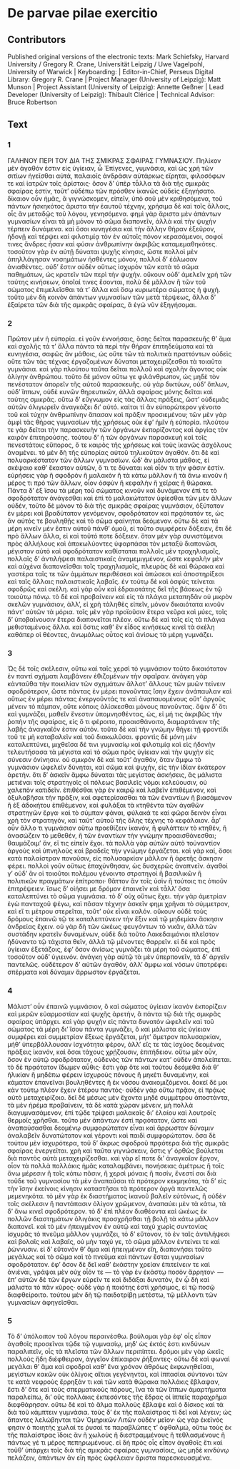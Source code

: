 # De parvae pilae exercitio  

## Contributors  
Published original versions of the electronic texts: Mark Schiefsky, Harvard University / Gregory R. Crane, Universität Leipzig / Uwe Vagelpohl, University of Warwick | Keyboarding:  | Editor-in-Chief, Perseus Digital Library: Gregory R. Crane | Project Manager (University of Leipzig): Matt Munson | Project Assistant (University of Leipzig): Annette Geßner | Lead Developer (University of Leipzig): Thibault Clérice | Technical Advisor: Bruce Robertson  

## Text  
### 1  
ΓΑΛΗΝΟΥ ΠΕΡΙ ΤΟΥ ΔΙΑ ΤΗΣ ΣΜΙΚΡΑΣ ΣΦΑΙΡΑΣ ΓΥΜΝΑΣΙΟΥ. Πηλίκον μὲν ἀγαθόν ἐστιν εἰς ὑγίειαν, ὦ Ἐπίγενες, γυμνάσια, καὶ ὡς χρὴ τῶν σιτίων ἡγεῖσθαι αὐτά, παλαιοῖς ἀνδράσιν αὐτάρκως εἴρηται, φιλοσόφων τε καὶ ἰατρῶν τοῖς ἀρίστοις· ὅσον δ’ ὑπὲρ τἆλλα τὰ διὰ τῆς σμικρᾶς σφαίρας ἐστίν, τοῦτ’ οὐδέπω τῶν πρόσθεν ἱκανῶς οὐδεὶς ἐξηγήσατο. δίκαιον οὖν ἡμᾶς, ἃ γιγνώσκομεν, εἰπεῖν, ὑπὸ σοῦ μὲν κριθησόμενα, τοῦ πάντων ἠσκηκότος ἄριστα τὴν ἑαυτοῦ τέχνην, χρήσιμα δὲ καὶ τοῖς ἄλλοις, οἷς ἂν μεταδῷς τοῦ λόγου, γενησόμενα. φημὶ γὰρ ἄριστα μὲν ἁπάντων γυμνασίων εἶναι τὰ μὴ μόνον τὸ σῶμα διαπονεῖν, ἀλλὰ καὶ τὴν ψυχὴν τέρπειν δυνάμενα. καὶ ὅσοι κυνηγέσια καὶ τὴν ἄλλην θήραν ἐξεῦρον, ἡδονῇ καὶ τέρψει καὶ φιλοτιμίᾳ τὸν ἐν αὐτοῖς πόνον κερασάμενοι, σοφοί τινες ἄνδρες ἦσαν καὶ φύσιν ἀνθρωπίνην ἀκριβῶς καταμεμαθηκότες. τοσοῦτον γὰρ ἐν αὐτῇ δύναται ψυχῆς κίνησις, ὥστε πολλοὶ μὲν ἀπηλλάγησαν νοσημάτων ἡσθέντες μόνον, πολλοὶ δ’ ἑάλωσαν ἀνιαθέντες. οὐδ’ ἔστιν οὐδὲν οὕτως ἰσχυρὸν τῶν κατὰ τὸ σῶμα παθημάτων, ὡς κρατεῖν τῶν περὶ τὴν ψυχήν. οὔκουν οὐδ’ ἀμελεῖν χρὴ τῶν ταύτης κινήσεων, ὁποῖαί τινες ἔσονται, πολὺ δὲ μᾶλλον ἢ τῶν τοῦ σώματος ἐπιμελεῖσθαι τά τ’ ἄλλα καὶ ὅσῳ κυριωτέρα σώματος ἡ ψυχή. τοῦτο μὲν δὴ κοινὸν ἁπάντων γυμνασίων τῶν μετὰ τέρψεως, ἄλλα δ’ ἐξαίρετα τῶν διὰ τῆς σμικρᾶς σφαίρας, ἃ ἐγὼ νῦν ἐξηγήσομαι.  
### 2  
Πρῶτον μὲν ἡ εὐπορία. εἰ γοῦν ἐννοήσαις, ὅσης δεῖται παρασκευῆς θ’ ἅμα καὶ σχολῆς τά τ’ ἄλλα πάντα τὰ περὶ τὴν θήραν ἐπιτηδεύματα καὶ τὰ κυνηγέσια, σαφῶς ἂν μάθοις, ὡς οὔτε τῶν τὰ πολιτικὰ πραττόντων οὐδεὶς οὔτε τῶν τὰς τέχνας ἐργαζομένων δύναται μεταχειρίζεσθαι τὰ τοιαῦτα γυμνάσια. καὶ γὰρ πλούτου ταῦτα δεῖται πολλοῦ καὶ σχολὴν ἄγοντος οὐκ ὀλίγην ἀνθρώπου. τοῦτο δὲ μόνον οὕτω γε φιλάνθρωπον, ὡς μηδὲ τὸν πενέστατον ἀπορεῖν τῆς αὐτοῦ παρασκευῆς. οὐ γὰρ δικτύων, οὐδ’ ὅπλων, οὐδ’ ἵππων, οὐδὲ κυνῶν θηρευτικῶν, ἀλλὰ σφαίρας μόνης δεῖται καὶ ταύτης σμικρᾶς. οὕτω δ’ εὔγνωμον εἰς τὰς ἄλλας πράξεις, ὥστ’ οὐδεμιᾶς αὐτῶν ὀλιγωρεῖν ἀναγκάζει δι’ αὑτό. καίτοι τί ἂν εὐπορώτερον γένοιτο τοῦ καὶ τύχην ἀνθρωπίνην ἅπασαν καὶ πρᾶξιν προσιεμένου; τῶν μὲν γὰρ ἀμφὶ τὰς θήρας γυμνασίων τῆς χρήσεως οὐκ ἐφ’ ἡμῖν ἡ εὐπορία. πλούτου τε γὰρ δεῖται τὴν παρασκευὴν τῶν ὀργάνων ἐκπορίζοντος καὶ ἀργίας τὸν καιρὸν ἐπιτηρούσης. τούτου δ’ ἡ τῶν ὀργάνων παρασκευὴ καὶ τοῖς πενεστάτοις εὔπορος, ὅ τε καιρὸς τῆς χρήσεως καὶ τοὺς ἱκανῶς ἀσχόλους ἀναμένει. τὸ μὲν δὴ τῆς εὐπορίας αὐτοῦ τηλικοῦτον ἀγαθόν. ὅτι δὲ καὶ πολυαρκέστατον τῶν ἄλλων γυμνασίων. ὧδ’ ἂν μάλιστα μάθοις, εἰ σκέψαιο καθ’ ἕκαστον αὐτῶν, ὅ τι τε δύναται καὶ οἷόν τι τὴν φάσιν ἐστίν. εὑρήσεις γὰρ ἢ σφοδρὸν ἢ μαλακὸν ἢ τὰ κάτω μᾶλλον ἢ τὰ ἄνω κινοῦν ἢ μέρος τι πρὸ τῶν ἄλλων, οἷον ὀσφὺν ἢ κεφαλὴν ἢ χεῖρας ἢ θώρακα. Πάντα δ’ ἐξ ἴσου τὰ μέρη τοῦ σώματος κινοῦν καὶ δυνάμενον ἐπί τε τὸ σφοδρότατον ἀνάγεσθαι καὶ ἐπὶ τὸ μαλακώτατον ὑφίεσθαι τῶν μὲν ἄλλων οὐδέν, τοῦτο δὲ μόνον τὸ διὰ τῆς σμικρᾶς σφαίρας γυμνάσιον, ὀξύτατον ἐν μέρει καὶ βραδύτατον γενόμενον, σφοδρότατον καὶ πρᾳότατόν τε, ὡς ἂν αὐτός τε βουληθῇς καὶ τὸ σῶμα φαίνηται δεόμενον. οὕτω δὲ καὶ τὰ μέρη κινεῖν μὲν ἔστιν αὐτοῦ πάνθ’ ὁμοῦ, εἰ τοῦτο συμφέρειν δόξειεν, ἔτι δὲ πρὸ ἄλλων ἄλλα, εἰ καὶ τοῦτό ποτε δόξειεν. ὅταν μὲν γὰρ συνιστάμενοι πρὸς ἀλλήλους καὶ ἀποκωλύοντες ὑφαρπάσαι τὸν μεταξὺ διαπονῶσι, μέγιστον αὐτὸ καὶ σφοδρότατον καθίσταται πολλοῖς μὲν τραχηλισμοῖς, πολλαῖς δ’ ἀντιλήψεσι παλαιστικαῖς ἀναμεμιγμένον, ὥστε κεφαλὴν μὲν καὶ αὐχένα διαπονεῖσθαι τοῖς τραχηλισμοῖς, πλευρὰς δὲ καὶ θώρακα καὶ γαστέρα ταῖς τε τῶν ἁμμάτων περιθέσεσι καὶ ἀπώσεσι καὶ ἀποστηρίξεσι καὶ ταῖς ἄλλαις παλαιστικαῖς λαβαῖς. ἐν τούτῳ δὲ καὶ ὀσφὺς τείνεται σφοδρῶς καὶ σκέλη. καὶ γὰρ οὖν καὶ ἑδραιοτάτης δεῖ τῆς βάσεως ἐν τῷ τοιούτῳ πόνῳ. τὸ δὲ καὶ προβαίνειν καὶ εἰς τὰ πλάγια μεταπηδᾶν οὐ μικρὸν σκελῶν γυμνάσιον, ἀλλ’, εἰ χρὴ τἀληθὲς εἰπεῖν, μόνον δικαιότατα κινοῦν πάντ’ αὐτῶν τὰ μόρια. τοῖς μὲν γὰρ προϊοῦσιν ἕτερα νεῦρα καὶ μύες, τοῖς δ’ ὑποβαίνουσιν ἕτερα διαπονεῖται πλέον. οὕτω δὲ καὶ τοῖς εἰς τὰ πλάγια μεθισταμένοις ἄλλα. καὶ ὅστις καθ’ ἓν εἶδος κινήσεως κινεῖ τὰ σκέλη καθάπερ οἱ θέοντες, ἀνωμάλως οὗτος καὶ ἀνίσως τὰ μέρη γυμνάζει.  
### 3  
Ὡς δὲ τοῖς σκέλεσιν, οὕτω καὶ ταῖς χερσὶ τὸ γυμνάσιον τοῦτο δικαιότατον ἐν παντὶ σχήματι λαμβάνειν ἐθιζομένων τὴν σφαῖραν. ἀνάγκη γὰρ κἀνταῦθα τὴν ποικιλίαν τῶν σχημάτων ἄλλοτ’ ἄλλους τῶν μυῶν τείνειν σφοδρότερον, ὥστε πάντας ἐν μέρει πονοῦντας ἴσην ἔχειν ἀνάπαυλαν καὶ οὕτως ἐν μέρει πάντας ἐνεργοῦντάς τε καὶ ἀναπαυομένους οὔτ’ ἀργοὺς μένειν τὸ πάμπαν, οὔτε κόποις ἁλίσκεσθαι μόνους πονοῦντας. ὄψιν δ’ ὅτι καὶ γυμνάζει, μαθεῖν ἔνεστιν ὑπομνησθέντας, ὡς, εἰ μή τις ἀκριβῶς τὴν ῥοπὴν τῆς σφαίρας, εἰς ὅ τι φέροιτο, προαισθάνοιτο, διαμαρτάνειν τῆς λαβῆς ἀναγκαῖόν ἐστιν αὐτόν. τοῦτο δὲ καὶ τὴν γνώμην θήγει τῇ φροντίδι τοῦ τε μὴ καταβαλεῖν καὶ τοῦ διακωλῦσαι. φροντὶς δὲ μόνη μὲν καταλεπτύνει, μιχθεῖσα δέ τινι γυμνασίῳ καὶ φιλοτιμίᾳ καὶ εἰς ἡδονὴν τελευτήσασα τὰ μέγιστα καὶ τὸ σῶμα πρὸς ὑγίειαν καὶ τὴν ψυχὴν εἰς σύνεσιν ὀνίνησιν. οὐ σμικρὸν δὲ καὶ τοῦτ’ ἀγαθόν, ὅταν ἄμφω τὸ γυμνάσιον ὠφελεῖν δύνηται, καὶ σῶμα καὶ ψυχήν, εἰς τὴν ἰδίαν ἑκάτερον ἀρετήν. ὅτι δ’ ἀσκεῖν ἄμφω δύναται τὰς μεγίστας ἀσκήσεις, ἃς μάλιστα μετιέναι τοῖς στρατηγοῖς οἱ πόλεως βασιλεῖς νόμοι κελεύουσιν, οὐ χαλεπὸν κατιδεῖν. ἐπιθέσθαι γὰρ ἐν καιρῷ καὶ λαβεῖν ἐπιθέμενον, καὶ ὀξυλαβῆσαι τὴν πρᾶξιν, καὶ σφετερίσασθαι τὰ τῶν ἐναντίων ἢ βιασάμενον ἢ ἐξ ἀδοκήτου ἐπιθέμενον, καὶ φυλάξαι τὰ κτηθέντα τῶν ἀγαθῶν στρατηγῶν ἔργα· καὶ τὸ σύμπαν φάναι, φύλακά τε καὶ φῶρα δεινὸν εἶναι χρὴ τὸν στρατηγόν, καὶ ταῦτ’ αὐτοῦ τῆς ὅλης τέχνης τὸ κεφάλαιον. ἆρ’ οὖν ἄλλο τι γυμνάσιον οὕτω προεθίζειν ἱκανόν, ἢ φυλάττειν τὸ κτηθέν, ἢ ἀνασώζειν τὸ μεθεθέν, ἢ τῶν ἐναντίων τὴν γνώμην προαισθάνεσθαι; θαυμάζοιμ’ ἄν, εἴ τις εἰπεῖν ἔχοι. τὰ πολλὰ γὰρ αὐτῶν αὐτὸ τοὐναντίον ἀργοὺς καὶ ὑπνηλοὺς καὶ βραδεῖς τὴν γνώμην ἐργάζεται. καὶ γὰρ καί, ὅσοι κατὰ παλαίστραν πονοῦσιν, εἰς πολυσαρκίαν μᾶλλον ἢ ἀρετῆς ἄσκησιν φέρει. πολλοὶ γοῦν οὕτως ἐπαχύνθησαν, ὡς δυσχερῶς ἀναπνεῖν. ἀγαθοί γ’ οὐδ’ ἂν οἱ τοιοῦτοι πολέμου γένοιντο στρατηγοὶ ἢ βασιλικῶν ἢ πολιτικῶν πραγμάτων ἐπίτροποι· θᾶττον ἂν τοῖς ὑσὶν ἢ τούτοις τις ὁτιοῦν ἐπιτρέψειεν. ἴσως δ’ οἰήσει με δρόμον ἐπαινεῖν καὶ τἆλλ’ ὅσα καταλεπτύνει τὸ σῶμα γυμνάσια. τὸ δ’ οὐχ οὕτως ἔχει. τὴν γὰρ ἀμετρίαν ἐγὼ πανταχοῦ ψέγω, καὶ πᾶσαν τέχνην ἀσκεῖν φημι χρῆναι τὸ σύμμετρον, καὶ εἴ τι μέτρου στερεῖται, τοῦτ’ οὐκ εἶναι καλόν. οὔκουν οὐδὲ τοὺς δρόμους ἐπαινῶ τῷ τε καταλεπτύνειν τὴν ἕξιν καὶ τῷ μηδεμίαν ἄσκησιν ἀνδρείας ἔχειν. οὐ γὰρ δὴ τῶν ὠκέως φευγόντων τὸ νικᾶν, ἀλλὰ τῶν συστάδην κρατεῖν δυναμένων, οὐδὲ διὰ τοῦτο Λακεδαιμόνιοι πλεῖστον ἠδύναντο τῷ τάχιστα θεῖν, ἀλλὰ τῷ μένοντες θαρρεῖν. εἰ δὲ καὶ πρὸς ὑγίειαν ἐξετάζοις, ἐφ’ ὅσον ἀνίσως γυμνάζει τὰ μέρη τοῦ σώματος, ἐπὶ τοσοῦτον οὐδ’ ὑγιεινόν. ἀνάγκη γὰρ αὐτῷ τὰ μὲν ὑπερπονεῖν, τὰ δ’ ἀργεῖν παντελῶς. οὐδέτερον δ’ αὐτῶν ἀγαθόν, ἀλλ’ ἄμφω καὶ νόσων ὑποτρέφει σπέρματα καὶ δύναμιν ἄρρωστον ἐργάζεται.  
### 4  
Μάλιστ’ οὖν ἐπαινῶ γυμνάσιον, ὃ καὶ σώματος ὑγίειαν ἱκανὸν ἐκπορίζειν καὶ μερῶν εὐαρμοστίαν καὶ ψυχῆς ἀρετήν, ἃ πάντα τῷ διὰ τῆς σμικρᾶς σφαίρας ὑπάρχει. καὶ γὰρ ψυχὴν εἰς πάντα δυνατὸν ὠφελεῖν καὶ τοῦ σώματος τὰ μέρη δι’ ἴσου πάντα γυμνάζει, ὃ καὶ μάλιστα εἰς ὑγίειαν συμφέρει καὶ συμμετρίαν ἕξεως ἐργάζεται, μήτ’ ἄμετρον πολυσαρκίαν, μήθ’ ὑπερβάλλουσαν ἰσχνότητα φέρον, ἀλλ’ εἴς τε τὰς ἰσχύος δεομένας πράξεις ἱκανόν, καὶ ὅσαι τάχους χρῄζουσιν, ἐπιτήδειον. οὕτω μὲν οὖν, ὅσον ὲν αὐτῷ σφοδρότατον, οὐδενὸς τῶν πάντων κατ’ οὐδὲν ἀπολείπεται. τὸ δὲ πρᾳότατον ἴδωμεν αὖθις· ἔστι γὰρ ὅτε καὶ τούτου δεόμεθα διά θ’ ἡλικίαν ἢ μηδέπω φέρειν ἰσχυροὺς πόνους ἢ μηκέτι δυναμένην, καὶ κάματον ἐπανεῖναι βουληθέντες ἢ ἐκ νόσου ἀνακομιζόμενοι. δοκεῖ δέ μοι κἀν τούτῳ πλέον ἔχειν ἑτέρου παντός· οὐδὲν γὰρ οὕτω πρᾷον, εἰ πρᾴως αὐτὸ μεταχειρίζοιο. δεῖ δὲ μέσως μὲν ἔχοντα μηδὲ συμμέτρου ἀποστάντα, τὰ μὲν ἠρέμα προβαίνειν, τὰ δὲ κατὰ χώραν μένειν, μὴ πολλὰ διαγυμνασάμενον, ἐπὶ τῷδε τρίψεσι μαλακαῖς δι’ ἐλαίου καὶ λουτροῖς θερμοῖς χρῆσθαι. τοῦτο μὲν ἁπάντων ἐστὶ πρᾳότατον, ὥστε καὶ ἀναπαύσασθαι δεομένῳ συμφορώτατον εἶναι καὶ ἄρρωστον δύναμιν ἀναλαβεῖν δυνατώτατον καὶ γέροντι καὶ παιδὶ συμφορώτατον. ὅσα δὲ τούτου μὲν ἰσχυρότερα, τοῦ δ’ ἄκρως σφοδροῦ πρᾳότερα διὰ τῆς σμικρᾶς σφαίρας ἐνεργεῖται. χρὴ καὶ ταῦτα γιγνώσκειν, ὅστις γ’ ὀρθῶς βούλεται διὰ παντὸς αὐτὰ μεταχειρίζεσθαι. καὶ γὰρ εἴ ποτε δι’ ἀναγκαῖον ἔργον, οἷον τὰ πολλὰ πολλάκις ἡμᾶς καταλαμβάνει, πονήσειας ἀμέτρως ἢ τοῖς ἄνω μέρεσιν ἢ τοῖς κάτω πᾶσιν, ἢ χερσὶ μόναις ἢ ποσίν, ἔνεστί σοι διὰ τοῦδε τοῦ γυμνασίου τὰ μὲν ἀναπαῦσαι τὰ πρότερον κεκμηκότα, τὰ δ’ εἰς τὴν ἴσην ἐκείνοις κίνησιν καταστῆσαι τὰ πρότερον ἀργὰ παντελῶς μεμενηκότα. τὸ μὲν γὰρ ἐκ διαστήματος ἱκανοῦ βαλεῖν εὐτόνως, ἢ οὐδὲν τοῖς σκέλεσιν ἢ παντάπασιν ὀλίγον χρώμενον, ἀναπαύει μὲν τὰ κάτω, τὰ δ’ ἄνω κινεῖ σφοδρότερον. τὸ δ’ ἐπὶ πλέον διαθέοντα καὶ ὠκέως ἐκ πολλῶν διαστημάτων ὀλιγάκις προσχρῆσθαι τῇ βολῇ τὰ κάτω μᾶλλον διαπονεῖ. καὶ τὸ μὲν ἠπειγμένον ἐν αὐτῷ καὶ ταχὺ χωρὶς συντονίας ἰσχυρᾶς τὸ πνεῦμα μᾶλλον γυμνάζει, τὸ δ’ εὔτονον, τὸ ἐν ταῖς ἀντιλήψεσι καὶ βολαῖς καὶ λαβαῖς, οὐ μὴν ταχύ γε, τὸ σῶμα μᾶλλον ἐντείνει τε καὶ ῥώννυσιν. εἰ δ’ εὔτονόν θ’ ἅμα καὶ ἠπειγμένον εἴη, διαπονήσει τοῦτο μεγάλως καὶ τὸ σῶμα καὶ τὸ πνεῦμα καὶ πάντων ἔσται γυμνασίων σφοδρότατον. ἐφ’ ὅσον δὲ δεῖ καθ’ ἑκάστην χρείαν ἐπιτείνειν τε καὶ ἀνιέναι, γράψαι μὲν οὐχ οἶόν τε — τὸ γὰρ ἐν ἑκάστῳ ποσὸν ἄρρητον· — ἐπ’ αὐτῶν δὲ τῶν ἔργων εὑρεῖν τε καὶ διδάξαι δυνατόν, ἐν ᾧ δὴ καὶ μάλιστα τὸ πᾶν κῦρος· οὐδὲ γὰρ ἡ ποιότης ἐστὶ χρήσιμος, εἰ τῷ ποσῷ διαφθείροιτο. τούτου μὲν δὴ τῷ παιδοτρίβῃ μετέστω, τῷ μέλλοντι τῶν γυμνασίων ἀφηγεῖσθαι.  
### 5  
Τὸ δ’ ὑπόλοιπον τοῦ λόγου περαινέσθω. βούλομαι γὰρ ἐφ’ οἷς εἷπον ἀγαθοῖς προσεῖναι τῷδε τῷ γυμνασίῳ, μηδ’ ὡς ἐκτός ἐστι κινδύνων παραλιπεῖν, οἶς τὰ πλεῖστα τῶν ἄλλων περιπίπτει. δρόμοι μὲν γὰρ ὠκεῖς πολλοὺς ἤδη διέφθειραν, ἀγγεῖον ἐπίκαιρον ῥήξαντες· οὕτω δὲ καὶ φωναὶ μεγάλαι θ’ ἅμα καὶ σφοδραὶ καθ’ ἕνα χρόνον ἀθρόως ἐκφωνηθεῖσαι, μεγίστων κακῶν οὐκ ὀλίγοις αἴτιαι γεγένηνται, καὶ ἱππασίαι σύντονοι τῶν τε κατὰ νεφροὺς ἔρρηξάν τι καὶ τῶν κατὰ θώρακα πολλάκις ἔβλαψαν, ἔστι δ’ ὅτε καὶ τοὺς σπερματικοὺς πόρους, ἵνα τὰ τῶν ἵππων ἁμαρτήματα παραλείπω, δι’ οὓς πολλάκις ἐκπεσόντες τῆς ἕδρας οἱ ἱππεῖς παραχρῆμα διεφθάρησαν. οὕτω δὲ καὶ τὸ ἅλμα πολλοὺς ἔβλαψε καὶ ὁ δίσκος καὶ τὰ διὰ τοῦ κάμπτειν γυμνάσια. τοὺς δ’ ἐκ τῆς παλαίστρας τί δεῖ καὶ λέγειν; ὡς ἅπαντες λελώβηνται τῶν Ὁμηρικῶν Λιτῶν οὐδὲν μεῖον· ὡς γὰρ ἐκεῖνός φησιν ὁ ποιητὴς χωλαί τε ῥυσαί τε παραβλῶπες τ’ ὀφθαλμώ, οὕτω τοὺς ἐκ τῆς παλαίστρας ἴδοις ἂν ἢ χωλοὺς ἢ διεστραμμένους ἢ τεθλασμένους ἢ πάντως γέ τι μέρος πεπηρωμένους. εἰ δὴ πρὸς οἷς εἷπον ἀγαθοῖς ἔτι καὶ τοῦθ’ ὑπάρχει τοῖς διὰ τῆς σμικρᾶς σφαίρας γυμνασίοις, ὡς μηδὲ κινδύνῳ πελάζειν, ἁπάντων ἂν εἴη πρὸς ὠφέλειαν ἄριστα παρεσκευασμένα.  
